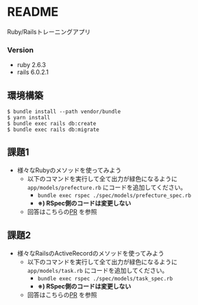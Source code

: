 # README
Ruby/Railsトレーニングアプリ

### Version
- ruby 2.6.3
- rails 6.0.2.1

## 環境構築
```
$ bundle install --path vendor/bundle
$ yarn install
$ bundle exec rails db:create
$ bundle exec rails db:migrate
```

## 課題1
- 様々なRubyのメソッドを使ってみよう
  - 以下のコマンドを実行して全て出力が緑色になるように `app/models/prefecture.rb` にコードを追加してください。
    - `bundle exec rspec ./spec/models/prefecture_spec.rb`
    - **※) RSpec側のコードは変更しない**
  - 回答はこちらの[PR](https://github.com/Matsushin/rails-training/pull/1) を参照
  
## 課題2
- 様々なRailsのActiveRecordのメソッドを使ってみよう
  - 以下のコマンドを実行して全て出力が緑色になるように `app/models/task.rb` にコードを追加してください。
    - `bundle exec rspec ./spec/models/task_spec.rb`
    - **※) RSpec側のコードは変更しない**
  - 回答はこちらの[PR](https://github.com/Matsushin/rails-training/pull/3) を参照
